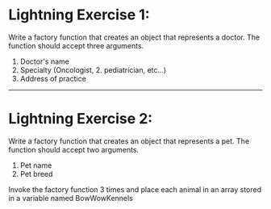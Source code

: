 # Lightning Exercise 1: 
Write a factory function that creates an object that represents a doctor. The function should accept three arguments.

1. Doctor's name
1. Specialty (Oncologist, 2. pediatrician, etc...)
1. Address of practice
___
# Lightning Exercise 2: 
Write a factory function that creates an object that represents a pet. The function should accept two arguments.

1. Pet name
1. Pet breed

Invoke the factory function 3 times and place each animal in an array stored in a variable named BowWowKennels
